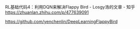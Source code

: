 RL基础代码4：利用DQN来解决Flappy Bird - Losgy浩的文章 - 知乎
https://zhuanlan.zhihu.com/p/477639091

https://github.com/yenchenlin/DeepLearningFlappyBird
